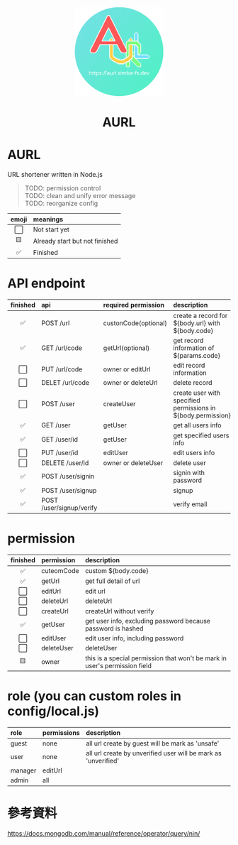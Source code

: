 <div align="center">	
<img src="./icon.png" alt="AURL" width=200>
<h1>AURL</h1>
</div>

# AURL
URL shortener written in Node.js

> TODO: permission control  
> TODO: clean and unify error message  
> TODO: reorganize config

| emoji | meanings                       |
| :---: | :---                           |
| ⬜️    | Not start yet                  |
| 🟨    | Already start but not finished |
| ✅    | Finished                       |

# API endpoint
| finished | api                      | required permission  | description                                                  |
| :---:    | :---                     | :---                 | :---                                                         |
| ✅       | POST /url                | custonCode(optional) | create a record for ${body.url} with ${body.code}            |
| ✅       | GET /url/code            | getUrl(optional)     | get record information of ${params.code}                     |
| ⬜️       | PUT /url/code            | owner or editUrl     | edit record information                                      |
| ⬜️       | DELET /url/code          | owner or deleteUrl   | delete record                                                |
| ⬜️       | POST /user               | createUser           | create user with specified permissions in ${body.permission} |
| ✅       | GET /user                | getUser              | get all users info                                           |
| ✅       | GET /user/id             | getUser              | get specified users info                                     |
| ⬜️       | PUT /user/id             | editUser             | edit users info                                              |
| ⬜️       | DELETE /user/id          | owner or deleteUser  | delete user                                                  |
| ✅       | POST /user/signin        |                      | signin with password                                         |
| ✅       | POST /user/signup        |                      | signup                                                       |
| ✅       | POST /user/signup/verify |                      | verify email                                                 |

# permission
| finished | permission | description                                                                |
| :---:    | :---       | :---                                                                       |
| ✅       | cuteomCode | custom ${body.code}                                                        |
| ✅       | getUrl     | get full detail of url                                                     |
| ⬜️       | editUrl    | edit url                                                                   |
| ⬜️       | deleteUrl  | deleteUrl                                                                  |
| ⬜️       | createUrl  | createUrl without verify                                                   |
| ✅       | getUser    | get user info, excluding password because password is hashed               |
| ⬜️       | editUser   | edit user info, including password                                         |
| ⬜️       | deleteUser | deleteUser                                                                 |
| 🟨       | owner      | this is a special permission that won't be mark in user's permission field |

# role (you can custom roles in config/local.js)
| role    | permissions | description                                                    |
| :---    | :---        | :---                                                           |
| guest   | none        | all url create by guest will be mark as 'unsafe'               |
| user    | none        | all url create by unverified user will be mark as 'unverified' |
| manager | editUrl     |                                                                |
| admin   | all         |                                                                |

# 參考資料
https://docs.mongodb.com/manual/reference/operator/query/nin/  

